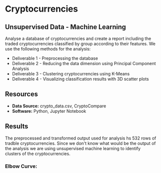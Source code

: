 # Cryptocurrencies

## Unsupervised Data - Machine Learning 

Analyse a database of cryptocurrencies and create a report including the traded cryptocurrencies classified by group according to their features.
We use the following methods for the analysis:

* Deliverable 1 - Preprocessing the database
* Deliverable 2 - Reducing the data dimension using Principal Component Analysis
* Deliverable 3 - Clustering cryptocurrencies using K-Means
* Deliverable 4 - Visualizing classification results with 3D scatter plots

##  Resources

* **Data Source:** crypto_data.csv, CryptoCompare
* **Software:** Python, Jupyter Notebook

##  Results 

The preprocessed and transformed output used for analysis hs 532 rows of tradble cryptocurrencies. Since we don't know what would be the output of the analysis we are using unsupervised machine learning to identify clusters of the cryptocurrencies.

### Elbow Curve:

